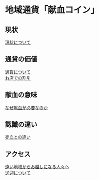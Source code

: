# 地域通貨「献血コイン」

## 現状
[現状について](https://westv35.github.io/kenketu/genzyou)

## 通貨の価値
[通貨について](https://westv35.github.io/kenketu/coin_details)<br>
[お店での割引](https://westv35.github.io/kenketu//omise_waribiki)<br>

## 献血の意味
[なぜ献血が必要なのか](https://westv35.github.io/kenketu/kenketu_igi)

##  認識の違い
[売血との違い](https://westv35.github.io/kenketu/Difference_Of_Blood_sale)<br>

## アクセス
[遠い地域からお越しになる人々へ](https://westv35.github.io/kenketu/courtesy%20bus)<br>
[送迎について](https://westv35.github.io/kenketu/Bus_driver)<br>
